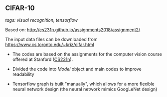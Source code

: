 ## CIFAR-10

_tags: visual recognition, tensorflow_

Based on: http://cs231n.github.io/assignments2018/assignment2/

The input data files can be downloaded from https://www.cs.toronto.edu/~kriz/cifar.html

- The codes are based on the assignments for the computer vision course offered at Stanford ([CS231n](http://cs231n.stanford.edu/syllabus.html)).

- Divided the code into _Model_ object and main codes to improve readability

- Tensorflow graph is built "manually", which allows for a more flexible neural network design (the neural network mimics GoogLeNet design)
